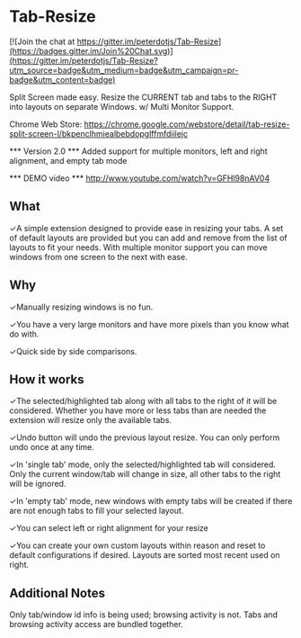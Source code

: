 Tab-Resize
==========

[![Join the chat at https://gitter.im/peterdotjs/Tab-Resize](https://badges.gitter.im/Join%20Chat.svg)](https://gitter.im/peterdotjs/Tab-Resize?utm_source=badge&utm_medium=badge&utm_campaign=pr-badge&utm_content=badge)

Split Screen made easy. Resize the CURRENT tab and tabs to the RIGHT into layouts on separate Windows. w/ Multi Monitor Support.

Chrome Web Store: https://chrome.google.com/webstore/detail/tab-resize-split-screen-l/bkpenclhmiealbebdopglffmfdiilejc

*** Version 2.0 *** 
Added support for multiple monitors, left and right alignment, and empty tab mode

*** DEMO video *** 
http://www.youtube.com/watch?v=GFHl98nAV04

What
--------
✓A simple extension designed to provide ease in resizing your tabs. A set of default layouts are provided but you can add and remove from the list of layouts to fit your needs. With multiple monitor support you can move windows from one screen to the next with ease. 

Why
-------
✓Manually resizing windows is no fun.

✓You have a very large monitors and have more pixels than you know what do with.

✓Quick side by side comparisons.

How it works
-------------------
✓The selected/highlighted tab along with all tabs to the right of it will be considered. Whether you have more or less tabs than are needed the extension will resize only the available tabs. 

✓Undo button will undo the previous layout resize. You can only perform undo once at any time.

✓In 'single tab' mode, only the selected/highlighted tab will considered. Only the current window/tab will change in size, all other tabs to the right will be ignored. 

✓In 'empty tab' mode, new windows with empty tabs will be created if there are not enough tabs to fill your selected layout. 

✓You can select left or right alignment for your resize

✓You can create your own custom layouts within reason and reset to default configurations if desired. Layouts are sorted most recent used on right.

Additional Notes
------------------------
Only tab/window id info is being used; browsing activity is not. Tabs and browsing activity access are bundled together.

